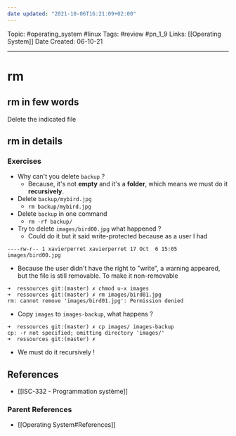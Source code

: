 ```yaml
---
date updated: "2021-10-06T16:21:09+02:00"
---
```


Topic: #operating_system #linux
Tags: #review #pn_1_9
Links: [[Operating System]]
Date Created: 06-10-21

---

# rm

## rm in few words

Delete the indicated file

## rm in details

### Exercises

- Why can't you delete `backup` ?
  - Because, it's not **empty** and it's a **folder**, which means we must do it **recursively**.
- Delete `backup/mybird.jpg`
  - `rm backup/mybird.jpg`
- Delete `backup` in one command
  - `rm -rf backup/`
- Try to delete `images/bird00.jpg` what happened ?
  - Could do it but it said write-protected because as a user I had

```shell
----rw-r-- 1 xavierperret xavierperret 17 Oct  6 15:05 images/bird00.jpg
```

- Because the user didn't have the right to "write", a warning appeared, but the file is still removable. To make it non-removable

```shell
➜  ressources git:(master) ✗ chmod u-x images
➜  ressources git:(master) ✗ rm images/bird01.jpg
rm: cannot remove 'images/bird01.jpg': Permission denied
```

- Copy `images` to `images-backup`, what happens ?

```shell
➜  ressources git:(master) ✗ cp images/ images-backup
cp: -r not specified; omitting directory 'images/'
➜  ressources git:(master) ✗
```

- We must do it recursively !

## References

- [[ISC-332 - Programmation système]]

### Parent References

- [[Operating System#References]]
